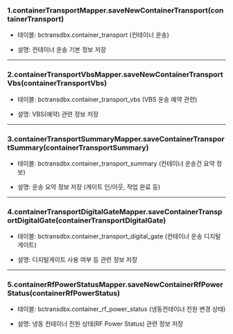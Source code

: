 ### 1.containerTransportMapper.saveNewContainerTransport(containerTransport)

- 테이블: bctransdbx.container_transport (컨테이너 운송)

- 설명: 컨테이너 운송 기본 정보 저장

---

### 2.containerTransportVbsMapper.saveNewContainerTransportVbs(containerTransportVbs)

- 테이블: bctransdbx.container_transport_vbs (VBS 운송 예약 관련)

- 설명: VBS(예약) 관련 정보 저장

---

### 3.containerTransportSummaryMapper.saveContainerTransportSummary(containerTransportSummary)

- 테이블: bctransdbx.container_transport_summary (컨테이너 운송건 요약 정보)

- 설명: 운송 요약 정보 저장 (게이트 인/아웃, 작업 완료 등)

---

### 4.containerTransportDigitalGateMapper.saveContainerTransportDigitalGate(containerTransportDigitalGate)

- 테이블: bctransdbx.container_transport_digital_gate (컨테이너 운송 디지털 게이트)

- 설명: 디지털게이트 사용 여부 등 관련 정보 저장

---

### 5.containerRfPowerStatusMapper.saveNewContainerRfPowerStatus(containerRfPowerStatus)

- 테이블: bctransdbx.container_rf_power_status (냉동컨테이너 전원 변경 상태)

- 설명: 냉동 컨테이너 전원 상태(RF Power Status) 관련 정보 저장